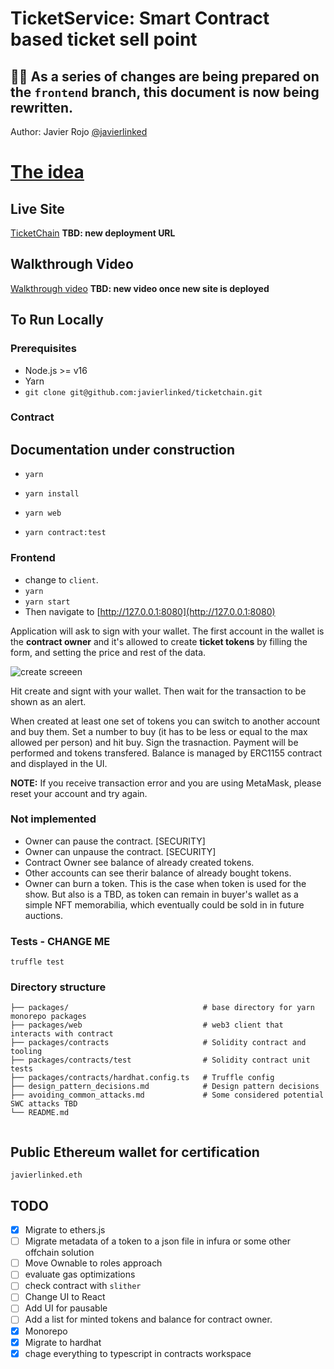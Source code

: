 # TicketService: Smart Contract based ticket sell point

## 🚧🚧 As a series of changes are being prepared on the `frontend` branch, this document is now being rewritten.

Author: Javier Rojo [@javierlinked](https://twitter.com/javierlinked)


# [The idea](./idea.md)

## Live Site

[TicketChain](https://javierlinked-consensys.vercel.app/) **TBD: new deployment URL**


## Walkthrough Video

[Walkthrough video](https://www.loom.com/share/876847b0e0ee43a9a0fff76a269703c1?sharedAppSource=personal_library) **TBD: new video once new site is deployed**


## To Run Locally

### Prerequisites

- Node.js >= v16
- Yarn
- `git clone git@github.com:javierlinked/ticketchain.git`


### Contract

## Documentation under construction 


- `yarn`
- `yarn install`
- `yarn web`

- `yarn contract:test`

### Frontend
- change to `client`.
- `yarn`
- `yarn start`
- Then navigate to [http://127.0.0.1:8080](http://127.0.0.1:8080)

Application will ask to sign with your wallet.
The first account in the wallet is the **contract owner** and it's allowed to create **ticket tokens** by filling the form, and setting the price and rest of the data.

![create screeen](./create.png)

Hit create and signt with your wallet. Then wait for the transaction to be shown as an alert.

When created at least one set of tokens you can switch to another account and buy them.
Set a number to buy (it has to be less or equal to the max allowed per person) and hit buy. 
Sign the trasnaction. Payment will be performed and tokens transfered.
Balance is managed by ERC1155 contract and displayed in the UI.


**NOTE:** If you receive transaction error and you are using MetaMask, please reset your account and try again.


### Not implemented

- Owner can pause the contract. [SECURITY]
- Owner can unpause the contract. [SECURITY]
- Contract Owner see balance of already created tokens.
- Other accounts can see therir balance of already bought tokens.
- Owner can burn a token. This is the case when token is used for the show. But also is a TBD, as token can remain in buyer's wallet as a simple NFT memorabilia, which eventually could be sold in in future auctions.


### Tests - CHANGE ME

```
truffle test
```


### Directory structure 

```
├── packages/                              # base directory for yarn monorepo packages
├── packages/web                           # web3 client that interacts with contract
├── packages/contracts                     # Solidity contract and tooling
├── packages/contracts/test                # Solidity contract unit tests
├── packages/contracts/hardhat.config.ts   # Truffle config
├── design_pattern_decisions.md            # Design pattern decisions
├── avoiding_common_attacks.md             # Some considered potential SWC attacks TBD
└── README.md


```


## Public Ethereum wallet for certification

`javierlinked.eth`


## TODO

- [x] Migrate to ethers.js
- [ ] Migrate metadata of a token to a json file in infura or some other offchain solution
- [ ] Move Ownable to roles approach
- [ ] evaluate gas optimizations
- [ ] check contract with `slither`
- [ ] Change UI to React
- [ ] Add UI for pausable
- [ ] Add a list for minted tokens and balance for contract owner.
- [x] Monorepo
- [x] Migrate to hardhat
- [x] chage everything to typescript in contracts workspace
